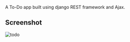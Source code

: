 A To-Do app built using django REST framework and Ajax.

## Screenshot

![todo](https://github.com/tcalmeida/python-django-rest-framework-todo-app/assets/113650703/be70e231-4c70-4665-b1cc-880bd7b1bca0)